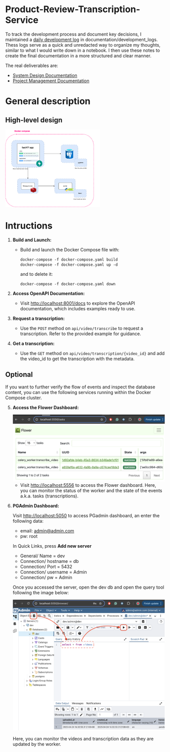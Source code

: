 # Product-Review-Transcription-Service

To track the development process and document key decisions, I maintained a [daily development log](documentation/delevolpment_logs/) in documentation/development_logs. Thess logs serve as a quick and unredacted way to organize my thoughts, similar to what I would write down in a notebook. I then use these notes to create the final documentation in a more structured and clear manner.

The real deliverables are:

- [System Design Documentation](documentation/system_design.md)
- [Project Management Documentation](documentation/project_management.md)

# General description

## High-level design

<img src="./documentation/diagrams/hld.png" alt="High-level Design" width="300"/>

# Intructions

1. **Build and Launch:**

   - Build and launch the Docker Compose file with:

     ```
     docker-compose -f docker-compose.yaml build
     docker-compose -f docker-compose.yaml up -d
     ```

     and to delete it:

     ```
     docker-compose -f docker-compose.yaml down
     ```

2. **Access OpenAPI Documentation:**

   - Visit [http://localhost:8001/docs](http://localhost:8001/docs) to explore the OpenAPI documentation, which includes examples ready to use.

3. **Request a transcription:**

   - Use the `POST` method on `api/video/transcribe` to request a transcription. Refer to the provided example for guidance.

4. **Get a transcription:**

   - Use the `GET` method on `api/video/transcription/{video_id}` and add the video_id to get the transcription with the metadata.

## Optional

If you want to further verify the flow of events and inspect the database content, you can use the following services running within the Docker Compose cluster.

5. **Access the Flower Dashboard:**

   <img src="documentation/images/celery.png" alt="High-level Design" width="500"/>

   - Visit [http://localhost:5556](http://localhost:5556) to access the Flower dashboard. Here, you can monitor the status of the worker and the state of the events a.k.a. tasks (transcriptions).

6. **PGAdmin Dashboard:**

   Visit [http://localhost:5050](http://localhost:5050) to access PGadmin dashboard, an enter the following data:

   - email: admin@admin.com
   - pw: root

   In Quick Links, press **Add new server**

   - General/ Name = dev
   - Connection/ hostname = db
   - Connection/ Port = 5432
   - Connection/ username = Admin
   - Connection/ pw = Admin

   Once you accessed the server, open the dev db and open the query tool following the image below:

      <img src="documentation/images/pgAdmin.png" alt="High-level Design" width="500"/>

   Here, you can monitor the videos and transcription data as they are updated by the worker.
